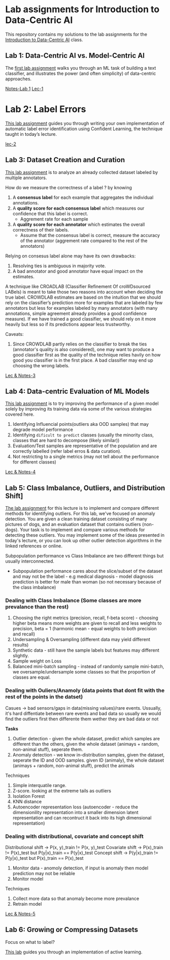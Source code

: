 # Lab assignments for Introduction to Data-Centric AI

This repository contains my solutions to the lab assignments for the [Introduction to
Data-Centric AI](https://dcai.csail.mit.edu/) class.

## Lab 1: Data-Centric AI vs. Model-Centric AI

The [first lab assignment](https://github.com/hazrulakmal/deep-learning/tree/main/dcai-lab/1.%20data-centric-model-centric) walks you through an ML task of building a text classifier, and illustrates the power (and often simplicity) of data-centric approaches.

[Notes-Lab 1]()
[Lec-1]()

# Lab 2: Label Errors

[This lab assignment]() guides you through writing your own implementation of
automatic label error identification using Confident Learning, the technique taught in today’s lecture.


[lec-2](https://dcai.csail.mit.edu/lectures/label-errors/)

## Lab 3: Dataset Creation and Curation

[This lab assignment]() is to analyze an already collected dataset labeled by multiple annotators.

How do we measure the correctness of a label ? by knowing 
1. A **consensus label** for each example that aggregates the individual annotations.
2. A **quality score for each consensus label** which measures our confidence that this label is correct.
    - Aggrement rate for each sample 
3. A **quality score for each annotator** which estimates the overall correctness of their labels.
    - Assume that the consensus label is correct, measure the accuracy of the annotator (aggrement rate compared to the rest of the annotators)

Relying on consesus label alone may have its own drawbacks:
1. Resolving ties is ambiguous in majority vote.
2. A bad annotator and good annotator have equal impact on the estimates.

A technique like CROADLAB (Classifier Refinement Of croWDsourced LABels) is meant to take those two reasons into account when deciding the true label. CROWDLAB estimates are based on the intuition that we should rely on the classifier’s prediction more for examples that are labeled by few annotators but less for examples labeled by many annotators (with many annotations, simple agreement already provides a good confidence measure). If we have trained a good classifier, we should rely on it more heavily but less so if its predictions appear less trustworthy. 

Caveats:
1. Since CROWDLAB partly relies on the classifier to break the ties (annotator's quality is also considered), one may want to produce a good classifier first as the quality of the technique relies havily on how good you classifier is in the first place. A bad classifier may end up choosing the wrong labels. 

[Lec & Notes-3](https://dcai.csail.mit.edu/lectures/dataset-creation-curation/)

## Lab 4: Data-centric Evaluation of ML Models

[This lab assignment]() is to try improving the performance of a given
model solely by improving its training data via some of the various strategies covered here.

1. Identifying Influencial points(outliers aka OOD samples) that may degrade model performance
2. Identifying `dificult to predict` classes (usually the minority class, classes that are hard to decompose (likely similar))
3. Evaluation/Test samples are representative of the population and are correctly labelled (refer label erros & data curation). 
4. Not restricting to a single metrics (may not tell about the performance for different classes)

[Lec & Notes-4](https://dcai.csail.mit.edu/lectures/data-centric-evaluation/)

## Lab 5: Class Imbalance, Outliers, and Distribution Shift]

[The lab assignment]() for this lecture is to implement and compare different methods for identifying outliers. For this lab, we've focused on anomaly detection. You are given a clean training dataset consisting of many
pictures of dogs, and an evaluation dataset that contains outliers (non-dogs). Your task is to implement and compare various methods for detecting these outliers. You may implement some of the ideas presented in today's
lecture, or you can look up other outlier detection algorithms in the linked references or online.

Subpopulation performance vs Class Imbalance are two different things but usually interconnected.
- Subpopulation performance cares about the slice/subset of the dataset and may not be the label - e.g medical diagnosis - model diagnosis prediction is better for male than woman (so not necessary because of the class imbalance)

### Dealing with Class Imbalance (Some classes are more prevalance than the rest)
1. Choosing the right metrics (precision, recall, f-beta score) - choosing higher beta means more weights are given to recall and less weights to precision, beta = 1 (harmonic mean - equal weights to both precision and recall)
2. Undersampling & Oversampling (different data may yield different results)
3. Synthetic data - still have the sample labels but features may different slightly.
4. Sample weight on Loss
5. Balanced mini-batch sampling - instead of randomly sample mini-batch, we oversample/undersample some classes so that the proportion of classes are equal.

### Dealing with Ouliers/Anamoly (data points that dont fit with the rest of the points in the datset)
Casues -> bad sensors/gaps in data(missing values)/rare events. 
Ussually, it's hard diffentiate between rare events and bad data so usually we would find the outliers first then differente them wether they are bad data or not

**Tasks** 
1. Outlier detection - given the whole dataset, predict which samples are different than the others, given the whole dataset (animays + random, non-animal stuff), seperate them. 
2. Anomaly detection - we know in-distribution samples, given the dataset, seperate the ID and OOD samples. given ID (animaly), the whole dataset (animays + random, non-animal stuff), predict the animals

Techniques
1. Simple interquatile range. 
2. Z-score. looking at the extreme tails as outliers
3. Isolation Forest
4. KNN distance
5. Autoencoder representation loss (autoencoder - reduce the dimensionility representation into a smaller dimension latent representation and can recontruct it back into its high dimensional representation)

### Dealing with distributional, covariate and concept shift
Distributional shift -> P(x, y)_train != P(x, y)_test
Covariate shift -> P(x)_train != P(x)_test but P(y|x)_train == P(y|x)_test
Concept shift -> P(y|x)_train != P(y|x)_test but P(x)_train == P(x)_test 

1. Monitor data - anomoly detection, if input is anomaly then model prediction may not be reliable
2. Monitor model

Techniques
1. Collect more data so that anomaly become more prevalance
2. Retrain model

[Lec & Notes-5](https://dcai.csail.mit.edu/lectures/imbalance-outliers-shift/) 

## Lab 6: Growing or Compressing Datasets

Focus on what to label?

[This lab][lab-6] guides you through an implementation of active learning.

[lab-6]: growing_datasets/Lab%20-%20Growing%20Datasets.ipynb
